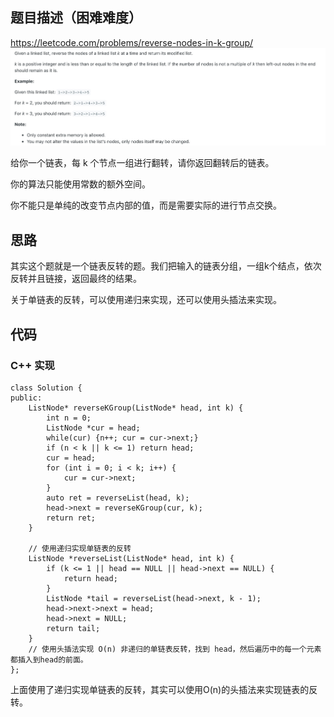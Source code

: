 ## 题目描述（困难难度）
https://leetcode.com/problems/reverse-nodes-in-k-group/
![](/assets/025-1.jpg)

给你一个链表，每 k 个节点一组进行翻转，请你返回翻转后的链表。

你的算法只能使用常数的额外空间。

你不能只是单纯的改变节点内部的值，而是需要实际的进行节点交换。

## 思路

其实这个题就是一个链表反转的题。我们把输入的链表分组，一组k个结点，依次反转并且链接，返回最终的结果。

关于单链表的反转，可以使用递归来实现，还可以使用头插法来实现。

## 代码

### C++ 实现

```
class Solution {
public:
    ListNode* reverseKGroup(ListNode* head, int k) {
        int n = 0;
        ListNode *cur = head;
        while(cur) {n++; cur = cur->next;}
        if (n < k || k <= 1) return head;
        cur = head;
        for (int i = 0; i < k; i++) {
            cur = cur->next;
        }
        auto ret = reverseList(head, k);
        head->next = reverseKGroup(cur, k);
        return ret;
    }

    // 使用递归实现单链表的反转
    ListNode *reverseList(ListNode* head, int k) {
        if (k <= 1 || head == NULL || head->next == NULL) {
            return head;
        }
        ListNode *tail = reverseList(head->next, k - 1);
        head->next->next = head;
        head->next = NULL;
        return tail;
    }
    // 使用头插法实现 O(n) 非递归的单链表反转，找到 head，然后遍历中的每一个元素都插入到head的前面。
};
```

上面使用了递归实现单链表的反转，其实可以使用O(n)的头插法来实现链表的反转。

